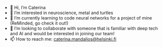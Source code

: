 - 👋 Hi, I’m Caterina
- 👀 I’m interested in neuroscience, metal and turtles
- 🌱 I’m currently learning to code neural networks for a project of mine (ReMinded, go check it out!)
- 💞️ I’m looking to collaborate with someone that is familiar with deep tech and AI and would be interested in joining our team!
- 📫 How to reach me: caterina.mandalios@helsinki.fi

<!---
slickjesuz420/slickjesuz420 is a ✨ special ✨ repository because its `README.md` (this file) appears on your GitHub profile.
You can click the Preview link to take a look at your changes.
--->
